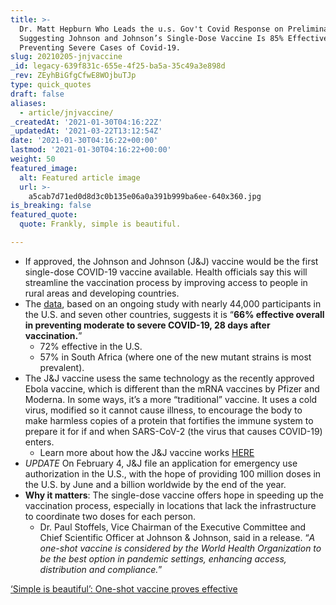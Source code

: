 ```yaml
---
title: >-
  Dr. Matt Hepburn Who Leads the u.s. Gov't Covid Response on Preliminary Data
  Suggesting Johnson and Johnson’s Single-Dose Vaccine Is 85% Effective in
  Preventing Severe Cases of Covid-19.
slug: 20210205-jnjvaccine
_id: legacy-639f831c-655e-4f25-ba5a-35c49a3e898d
_rev: ZEyhBiGfgCfwE8WOjbuTJp
type: quick_quotes
draft: false
aliases:
  - article/jnjvaccine/
_createdAt: '2021-01-30T04:16:22Z'
_updatedAt: '2021-03-22T13:12:54Z'
date: '2021-01-30T04:16:22+00:00'
lastmod: '2021-01-30T04:16:22+00:00'
weight: 50
featured_image:
  alt: Featured article image
  url: >-
    a5cab7d71ed0d8d3c0b135e06a0a391b999ba6ee-640x360.jpg
is_breaking: false
featured_quote:
  quote: Frankly, simple is beautiful.

---
```

* If approved, the Johnson and Johnson (J&J) vaccine would be the first single-dose COVID-19 vaccine available. Health officials say this will streamline the vaccination process by improving access to people in rural areas and developing countries.
* The [data](https://www.jnj.com/johnson-johnson-announces-single-shot-janssen-covid-19-vaccine-candidate-met-primary-endpoints-in-interim-analysis-of-its-phase-3-ensemble-trial), based on an ongoing study with nearly 44,000 participants in the U.S. and seven other countries, suggests it is “**66% effective overall in preventing moderate to severe COVID-19, 28 days after vaccination.**”
  * 72% effective in the U.S.
  * 57% in South Africa (where one of the new mutant strains is most prevalent).
* The J&J vaccine usess the same technology as the recently approved Ebola vaccine, which is different than the mRNA vaccines by Pfizer and Moderna. In some ways, it’s a more “traditional” vaccine. It uses a cold virus, modified so it cannot cause illness, to encourage the body to make harmless copies of a protein that fortifies the immune system to prepare it for if and when SARS-CoV-2 (the virus that causes COVID-19) enters.
  * Learn more about how the J&J vaccine works [HERE](https://www.nytimes.com/interactive/2020/health/johnson-johnson-covid-19-vaccine.html)
* *UPDATE* On February 4, J&J file an application for emergency use authorization in the U.S., with the hope of providing 100 million doses in the U.S. by June and a billion worldwide by the end of the year.
* **Why it matters**: The single-dose vaccine offers hope in speeding up the vaccination process, especially in locations that lack the infrastructure to coordinate two doses for each person.
  * Dr. Paul Stoffels, Vice Chairman of the Executive Committee and Chief Scientific Officer at Johnson & Johnson, said in a release. “_A one-shot vaccine is considered by the World Health Organization to be the best option in pandemic settings, enhancing access, distribution and compliance._”

[‘Simple is beautiful’: One-shot vaccine proves effective](https://apnews.com/article/j-and-j-coronavirus-vaccine-a7d254f0299d846062bf6195031880a3)